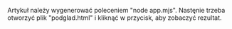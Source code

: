 Artykuł należy wygenerować poleceniem "node app.mjs". Nastęnie trzeba otworzyć plik "podglad.html" i kliknąć w przycisk, aby zobaczyć rezultat.
